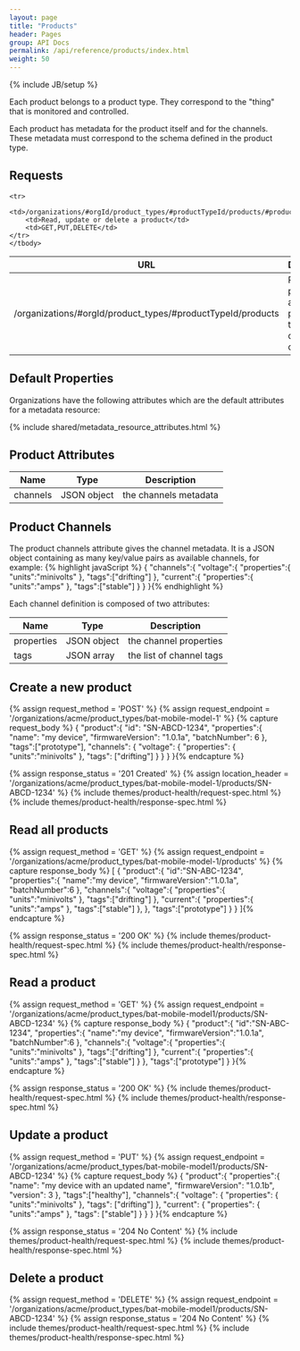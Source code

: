 ```yaml
---
layout: page
title: "Products"
header: Pages
group: API Docs
permalink: /api/reference/products/index.html
weight: 50
---
```

{% include JB/setup %}

Each product belongs to a product type.  They correspond to the "thing" that is monitored and controlled.

Each product has metadata for the product itself and for the channels.  These metadata must correspond to the
schema defined in the product type.

Requests
--------

<table class="content">
    <thead>
    <tr>
        <th><strong>URL</strong></th>
        <th><strong>Description</strong></th>
        <th><strong>Methods</strong></th>
    </tr>
    </thead>
    <tbody>
    <tr>
        <td>/organizations/#orgId/product_types/#productTypeId/products</td>
        <td>Read all product of a given product type or create new ones</td>
        <td>GET, POST</td>
    </tr>

    <tr>
        <td>/organizations/#orgId/product_types/#productTypeId/products/#productId</td>
        <td>Read, update or delete a product</td>
        <td>GET,PUT,DELETE</td>
    </tr>
    </tbody>
</table>


Default Properties
------------------

Organizations have the following attributes which are the default attributes for a metadata resource:

{% include shared/metadata_resource_attributes.html %}

Product Attributes
------------------

<table class="content">
    <thead>
    <tr>
        <th><strong>Name</strong></th>
        <th><strong>Type</strong></th>
        <th><strong>Description</strong></th>
    </tr>
    </thead>
    <tbody>
    <tr>
        <td>channels</td>
        <td>JSON object</td>
        <td>the channels metadata</td>
    </tr>
    </tbody>
</table>

Product Channels
----------------
The product channels attribute gives the channel metadata.  It is a JSON object containing
as many key/value pairs as available channels, for example:
{% highlight javaScript %}
{
    "channels":{
        "voltage":{
            "properties":{
                "units":"minivolts"
            },
            "tags":["drifting"]
        },
        "current":{
            "properties":{
                "units":"amps"
            },
            "tags":["stable"]
        }
    }
}{% endhighlight %}

Each channel definition is composed of two attributes:

<table class="content">
    <thead>
    <tr>
        <th><strong>Name</strong></th>
        <th><strong>Type</strong></th>
        <th><strong>Description</strong></th>
    </tr>
    </thead>
    <tbody>
    <tr>
        <td>properties</td>
        <td>JSON object</td>
        <td>the channel properties</td>
    </tr>
    <tr>
        <td>tags</td>
        <td>JSON array</td>
        <td>the list of channel tags</td>
    </tr>
    </tbody>
</table>

Create a new product
--------------------

{% assign request_method = 'POST' %}
{% assign request_endpoint = '/organizations/acme/product_types/bat-mobile-model-1' %}
{% capture request_body %}
{
    "product":{
        "id": "SN-ABCD-1234",
        "properties":{
            "name": "my device",
            "firmwareVersion": "1.0.1a",
            "batchNumber": 6
        },
        "tags":["prototype"],
        "channels": {
            "voltage": {
                "properties": {
                    "units":"minivolts"
                },
                "tags": ["drifting"]
            }
        }
    }
}{% endcapture %}

{% assign response_status = '201 Created' %}
{% assign location_header = '/organizations/acme/product_types/bat-mobile-model-1/products/SN-ABCD-1234' %}
{% include themes/product-health/request-spec.html %}
{% include themes/product-health/response-spec.html %}

Read all products
----------------------

{% assign request_method = 'GET' %}
{% assign request_endpoint = '/organizations/acme/product_types/bat-mobile-model-1/products' %}
{% capture response_body %}
[
    {
        "product":{
            "id":"SN-ABC-1234",
            "properties":{
                "name":"my device",
                "firmwareVersion":"1.0.1a",
                "batchNumber":6
            },
            "channels":{
                "voltage":{
                    "properties":{
                        "units":"minivolts"
                    },
                    "tags":["drifting"]
                },
                "current":{
                    "properties":{
                        "units":"amps"
                    },
                    "tags":["stable"]
                },
            },
            "tags":["prototype"]
        }
    }
]{% endcapture %}

{% assign response_status = '200 OK' %}
{% include themes/product-health/request-spec.html %}
{% include themes/product-health/response-spec.html %}

Read a product
--------------

{% assign request_method = 'GET' %}
{% assign request_endpoint = '/organizations/acme/product_types/bat-mobile-model1/products/SN-ABCD-1234' %}
{% capture response_body %}
{
    "product":{
        "id":"SN-ABC-1234",
        "properties":{
            "name":"my device",
            "firmwareVersion":"1.0.1a",
            "batchNumber":6
        },
        "channels":{
            "voltage":{
                "properties":{
                    "units":"minivolts"
                },
                "tags":["drifting"]
            },
            "current":{
                "properties":{
                    "units":"amps"
                },
                "tags":["stable"]
            }
        },
        "tags":["prototype"]
    }
}{% endcapture %}

{% assign response_status = '200 OK' %}
{% include themes/product-health/request-spec.html %}
{% include themes/product-health/response-spec.html %}

Update a product
----------------

{% assign request_method = 'PUT' %}
{% assign request_endpoint = '/organizations/acme/product_types/bat-mobile-model1/products/SN-ABCD-1234' %}
{% capture request_body %}
{
    "product":{
        "properties":{
            "name": "my device with an updated name",
            "firmwareVersion": "1.0.1b",
            "version": 3
        },
        "tags":["healthy"],
        "channels":{
            "voltage": {
                "properties": {
                    "units":"minivolts"
                },
                "tags": ["drifting"]
            },
            "current": {
                "properties": {
                    "units":"amps"
                },
                "tags": ["stable"]
            }
        }
    }
}{% endcapture %}

{% assign response_status = '204 No Content' %}
{% include themes/product-health/request-spec.html %}
{% include themes/product-health/response-spec.html %}

Delete a product
----------------

{% assign request_method = 'DELETE' %}
{% assign request_endpoint = '/organizations/acme/product_types/bat-mobile-model1/products/SN-ABCD-1234' %}
{% assign response_status = '204 No Content' %}
{% include themes/product-health/request-spec.html %}
{% include themes/product-health/response-spec.html %}
